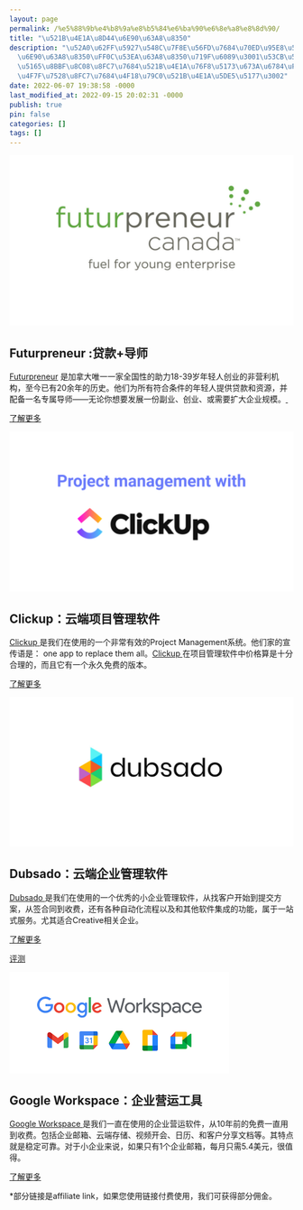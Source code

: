 ```yaml
---
layout: page
permalink: /%e5%88%9b%e4%b8%9a%e8%b5%84%e6%ba%90%e6%8e%a8%e8%8d%90/
title: "\u521B\u4E1A\u8D44\u6E90\u63A8\u8350"
description: "\u52A0\u62FF\u5927\u548C\u7F8E\u56FD\u7684\u70ED\u95E8\u521B\u4E1A\u8D44\
  \u6E90\u63A8\u8350\uFF0C\u53EA\u63A8\u8350\u719F\u6089\u3001\u53CB\u597D\u3001\u6DF1\
  \u5165\u8BBF\u8C08\u8FC7\u7684\u521B\u4E1A\u76F8\u5173\u673A\u6784\uFF0C\u4EE5\u53CA\
  \u4F7F\u7528\u8FC7\u7684\u4F18\u79C0\u521B\u4E1A\u5DE5\u5177\u3002"
date: 2022-06-07 19:38:58 -0000
last_modified_at: 2022-09-15 20:02:31 -0000
publish: true
pin: false
categories: []
tags: []
---
```

[![](/assets/wp-content/uploads/2022/06/10ee39da7e0fda02d04798ddcd14fa8d-1024x614.jpg)](https://www.futurpreneur.ca/)

## Futurpreneur :贷款+导师

[Futurpreneur](https://www.futurpreneur.ca/en/) 是加拿大唯一一家全国性的助力18-39岁年轻人创业的非营利机构，至今已有20余年的历史。他们为所有符合条件的年轻人提供贷款和资源，并配备一名专属导师——无论你想要发展一份副业、创业、或需要扩大企业规模。[ ](https://clickup.com)

[了解更多](https://aswebuild.com/futurpreneur/)

[![](/assets/wp-content/uploads/2022/06/1V2xD5x0rr3f3ZNQeMxzzSg-1024x576.png)](https://clickup.com/?fp_ref=lin31)

## Clickup：云端项目管理软件

[Clickup](https://clickup.com/?fp_ref=lin31)[ ](https://clickup.com)是我们在使用的一个非常有效的Project Management系统。他们家的宣传语是： one app to replace them all。[Clickup ](https://clickup.com/?fp_ref=lin31)在项目管理软件中价格算是十分合理的，而且它有一个永久免费的版本。

[了解更多](https://aswebuild.com/business/2021/12/15/clickup这款pm软件，每周为你节省24小时/)

[![](/assets/wp-content/uploads/2022/06/resources-Dubsado-1024x537.jpg)](https://www.dubsado.com/?c=qilin21)

## Dubsado：云端企业管理软件

[Dubsado ](https://www.dubsado.com/?c=qilin21)是我们在使用的一个优秀的小企业管理软件，从找客户开始到提交方案，从签合同到收费，还有各种自动化流程以及和其他软件集成的功能，属于一站式服务。尤其适合Creative相关企业。

[了解更多](https://aswebuild.com/business/2022/07/18/客户管理工具dubsado：我花得最值的400美元/)

[评测](https://aswebuild.com/business/2021/03/09/小企业管理软件：dubsado/)

[![](/assets/wp-content/uploads/2022/08/googleworkspace.png)](https://www.dubsado.com/?c=qilin21)

## Google Workspace：企业营运工具

[Google Workspace ](https://referworkspace.app.goo.gl/8jXP)是我们一直在使用的企业营运软件，从10年前的免费一直用到收费。包括企业邮箱、云端存储、视频开会、日历、和客户分享文档等。其特点就是稳定可靠。对于小企业来说，如果只有1个企业邮箱，每月只需5.4美元，很值得。

[了解更多](https://referworkspace.app.goo.gl/8jXP)

*部分链接是affiliate link，如果您使用链接付费使用，我们可获得部分佣金。
